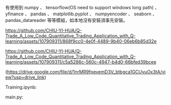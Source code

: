 有使用到 numpy 、 tensorflow(OS need to support windows long path) 、 yfinance 、 pandas 、 matplotlib.pyplot 、 numpyencoder 、 seaborn 、 pandas_datareader  等等模組，如本地沒有安裝須事先安裝。


https://github.com/CHIU-YI-HUA/Q-Trade_A_Low_Code_Quantitative_Trading_Application_with_Q-learning/assets/107909311/868f9cc0-4e0f-4489-9b40-06eb6b85d32e


https://github.com/CHIU-YI-HUA/Q-Trade_A_Low_Code_Quantitative_Trading_Application_with_Q-learning/assets/107909311/c5a5286c-560c-4947-b4d0-66bfed39bcee


(https://drive.google.com/file/d/1nrMR9fpevemD3V_btbgca1GCUyuOx3tA/view?usp=drive_link)


Training.ipynb:

main.py:
